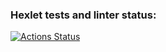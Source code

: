 ### Hexlet tests and linter status:
[![Actions Status](https://github.com/Chebanya/qa-engineer-project-84/actions/workflows/hexlet-check.yml/badge.svg)](https://github.com/Chebanya/qa-engineer-project-84/actions)